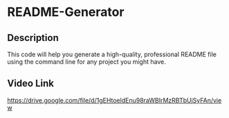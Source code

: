 # README-Generator

## Description
This code will help you generate a high-quality, professional README file using the command line for any project you might have.

## Video Link
https://drive.google.com/file/d/1gEHtoeldEnu98raWBIrMzRBTbUjSyFAn/view
